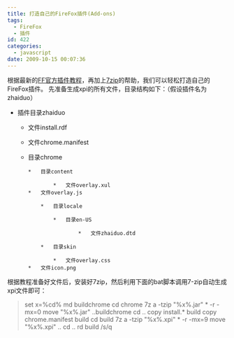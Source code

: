 ```yaml
---
title: 打造自己的FireFox插件(Add-ons)
tags:
  - FireFox
  - 插件
id: 422
categories:
  - javascript
date: 2009-10-15 00:07:36
---
```


根据最新的[FF官方插件教程](https://developer.mozilla.org/En/Firefox_addons_developer_guide/Let%27s_build_a_Firefox_extension)，再加上[7zip](http://www.7-zip.org/)的帮助，我们可以轻松打造自己的FireFox插件。
先准备生成xpi的所有文件，目录结构如下：（假设插件名为zhaiduo）

*   插件目录zhaiduo

    *   文件install.rdf
    *   文件chrome.manifest
    *   目录chrome

            *   目录content

                    *   文件overlay.xul
            *   文件overlay.js

                *   目录locale

                    *   目录en-US

                            *   文件zhaiduo.dtd

                *   目录skin

                    *   文件overlay.css
            *   文件icon.png
根据教程准备好文件后，安装好7zip，然后利用下面的bat脚本调用7-zip自动生成xpi文件即可：
> set x=%cd%
> md buildchrome
> cd chrome
> 7z a -tzip "%x%.jar" * -r -mx=0
> move "%x%.jar" ..buildchrome
> cd ..
> copy install.* build
> copy chrome.manifest build
> cd build
> 7z a -tzip "%x%.xpi" * -r -mx=9
> move "%x%.xpi" ..
> cd ..
> rd build /s/q